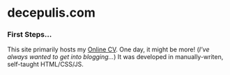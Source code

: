 # decepulis.com
### First Steps...
This site primarily hosts my [Online CV](resume.decepulis.com). One day, it might be more! (_I've always wanted to get into blogging..._) It was developed in manually-writen, self-taught HTML/CSS/JS. 